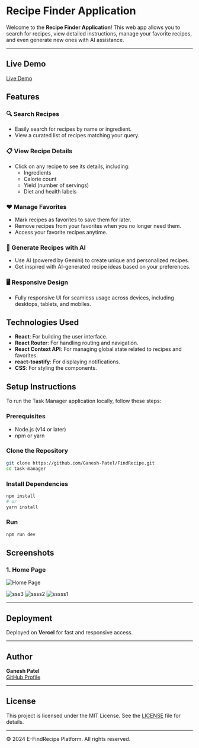 # Recipe Finder Application

Welcome to the **Recipe Finder Application**! This web app allows you to search for recipes, view detailed instructions, manage your favorite recipes, and even generate new ones with AI assistance.

---


## Live Demo  
[Live Demo](https://find-recipe-na7k.vercel.app/)  

## Features

### 🔍 Search Recipes
- Easily search for recipes by name or ingredient.
- View a curated list of recipes matching your query.

### 📋 View Recipe Details
- Click on any recipe to see its details, including:
  - Ingredients
  - Calorie count
  - Yield (number of servings)
  - Diet and health labels

### ❤️ Manage Favorites
- Mark recipes as favorites to save them for later.
- Remove recipes from your favorites when you no longer need them.
- Access your favorite recipes anytime.

### 🤖 Generate Recipes with AI
- Use AI (powered by Gemini) to create unique and personalized recipes.
- Get inspired with AI-generated recipe ideas based on your preferences.

### 🖥️ Responsive Design
- Fully responsive UI for seamless usage across devices, including desktops, tablets, and mobiles.

## Technologies Used

- **React**: For building the user interface.
- **React Router**: For handling routing and navigation.
- **React Context API**: For managing global state related to recipes and favorites.
- **react-toastify**: For displaying notifications.
- **CSS**: For styling the components.

## Setup Instructions

To run the Task Manager application locally, follow these steps:

### Prerequisites

- Node.js (v14 or later)
- npm or yarn

### Clone the Repository

```bash
git clone https://github.com/Ganesh-Patel/FindRecipe.git
cd task-manager
```
### Install Dependencies
```bash
npm install
# or
yarn install
```

### Run
```bash
npm run dev
```

## Screenshots  

### 1. Home Page  
![Home Page](https://github.com/user-attachments/assets/d9dea40d-8cb3-4d8e-95da-1ceb2fdb8230) 

![sss3](https://github.com/user-attachments/assets/814555d7-e5b6-46df-8d83-cf6ce83b288c)
![ssss2](https://github.com/user-attachments/assets/9b378532-11f1-4be0-b236-acfc83227f55)
![sssss1](https://github.com/user-attachments/assets/b735bdcf-76a7-4c77-966c-ca5ab5721f86)


 

---

## Deployment  

 Deployed on **Vercel** for fast and responsive access.  

---

## Author  

**Ganesh Patel**  
[GitHub Profile](https://github.com/Ganesh-Patel)  

---

## License  

This project is licensed under the MIT License. See the [LICENSE](LICENSE) file for details.  

---

© 2024 E-FindRecipe Platform. All rights reserved.  
